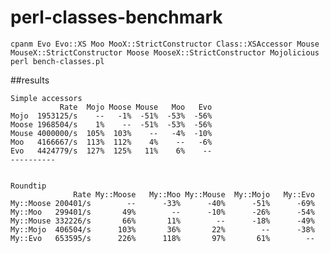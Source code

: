 # perl-classes-benchmark

    cpanm Evo Evo::XS Moo MooX::StrictConstructor Class::XSAccessor Mouse MouseX::StrictConstructor Moose MooseX::StrictConstructor Mojolicious
    perl bench-classes.pl

##results

    Simple accessors
               Rate  Mojo Moose Mouse   Moo   Evo
    Mojo  1953125/s    --   -1%  -51%  -53%  -56%
    Moose 1968504/s    1%    --  -51%  -53%  -56%
    Mouse 4000000/s  105%  103%    --   -4%  -10%
    Moo   4166667/s  113%  112%    4%    --   -6%
    Evo   4424779/s  127%  125%   11%    6%    --
    ----------


    Roundtip
                  Rate My::Moose   My::Moo My::Mouse  My::Mojo   My::Evo
    My::Moose 200401/s        --      -33%      -40%      -51%      -69%
    My::Moo   299401/s       49%        --      -10%      -26%      -54%
    My::Mouse 332226/s       66%       11%        --      -18%      -49%
    My::Mojo  406504/s      103%       36%       22%        --      -38%
    My::Evo   653595/s      226%      118%       97%       61%        --
